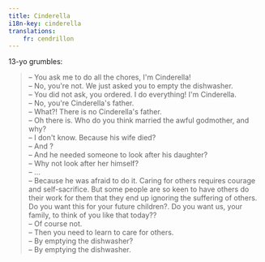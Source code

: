 ```yaml
---
title: Cinderella
i18n-key: cinderella
translations:
    fr: cendrillon
---
```


13-yo grumbles:

> – You ask me to do all the chores, I'm Cinderella!  
> – No, you're not. We just asked you to empty the dishwasher.  
> – You did not ask, you ordered. I do everything! I'm Cinderella.  
> – No, you're Cinderella's father.  
> – What?! There is no Cinderella's father.  
> – Oh there is. Who do you think married the awful godmother, and why?  
> – I don't know. Because his wife died?  
> – And ?  
> – And he needed someone to look after his daughter?  
> – Why not look after her himself?  
> – ...  
> – Because he was afraid to do it. Caring for others requires courage and self-sacrifice. But some people are so keen to have others do their work for them that they end up ignoring the suffering of others. Do you want this for your future children?. Do you want us, your family, to think of you like that today??  
> – Of course not.  
> – Then you need to learn to care for others.  
> – By emptying the dishwasher?  
> – By emptying the dishwasher.
